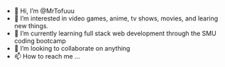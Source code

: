- 👋 Hi, I’m @MrTofuuu
- 👀 I’m interested in video games, anime, tv shows, movies, and learing new things.
- 🌱 I’m currently learning full stack web development through the SMU coding bootcamp
- 💞️ I’m looking to collaborate on anything
- 📫 How to reach me ...

<!---
MrTofuuu/MrTofuuu is a ✨ special ✨ repository because its `README.md` (this file) appears on your GitHub profile.
You can click the Preview link to take a look at your changes.
--->
